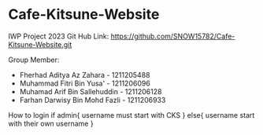 # Cafe-Kitsune-Website
IWP Project 2023
Git Hub Link: https://github.com/SNOW15782/Cafe-Kitsune-Website.git

Group Member: 
- Fherhad Aditya Az Zahara - 1211205488
- Muhammad Fitri Bin Yusa' - 1211206096
- Muhamad Arif Bin Sallehuddin - 1211206128
- Farhan Darwisy Bin Mohd Fazli - 1211206933



How to login
if admin{
    username must start with CKS
}
else{
    username start with their own username
}